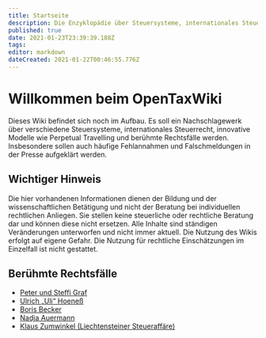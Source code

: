 ```yaml
---
title: Startseite
description: Die Enzyklopädie über Steuersysteme, internationales Steuerrecht und häufige Steuerfragen
published: true
date: 2021-01-23T23:39:39.188Z
tags: 
editor: markdown
dateCreated: 2021-01-22T00:46:55.776Z
---
```


# Willkommen beim OpenTaxWiki
Dieses Wiki befindet sich noch im Aufbau. Es soll ein Nachschlagewerk über verschiedene Steuersysteme, internationales Steuerrecht, innovative Modelle wie Perpetual Travelling und berühmte Rechtsfälle werden. Insbesondere sollen auch häufige Fehlannahmen und Falschmeldungen in der Presse aufgeklärt werden.

## Wichtiger Hinweis
Die hier vorhandenen Informationen dienen der Bildung und der wissenschaftlichen Betätigung und nicht der Beratung bei individuellen rechtlichen Anliegen. Sie stellen keine steuerliche oder rechtliche Beratung dar und können diese nicht ersetzen. Alle Inhalte sind ständigen Veränderungen unterworfen und nicht immer aktuell.
Die Nutzung des Wikis erfolgt auf eigene Gefahr. Die Nutzung für rechtliche Einschätzungen im Einzelfall ist nicht gestattet.

## Berühmte Rechtsfälle
* [Peter und Steffi Graf](/Faelle/Peter_Graf)
* [Ulrich „Uli“ Hoeneß](/Faelle/Ulrich_Hoeness)
* [Boris Becker](/Faelle/Boris_Becker)
* [Nadja Auermann](/Faelle/Nadja_Auermann)
* [Klaus Zumwinkel (Liechtensteiner Steueraffäre)](/Faelle/Liechtensteiner_Steueraffaere)

